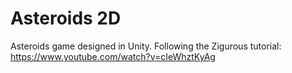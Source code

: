 # Asteroids 2D
Asteroids game designed in Unity. Following the Zigurous tutorial: https://www.youtube.com/watch?v=cIeWhztKyAg
